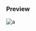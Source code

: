 ### Preview
![a](https://github.com/Eazvy/UILibs/blob/main/ESP/Cornerbox/Screenshot%202023-06-22%20111849.png?raw=true)
